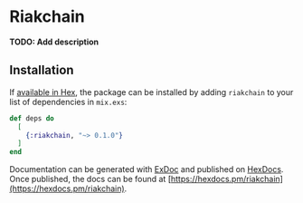 # Riakchain

**TODO: Add description**

## Installation

If [available in Hex](https://hex.pm/docs/publish), the package can be installed
by adding `riakchain` to your list of dependencies in `mix.exs`:

```elixir
def deps do
  [
    {:riakchain, "~> 0.1.0"}
  ]
end
```

Documentation can be generated with [ExDoc](https://github.com/elixir-lang/ex_doc)
and published on [HexDocs](https://hexdocs.pm). Once published, the docs can
be found at [https://hexdocs.pm/riakchain](https://hexdocs.pm/riakchain).

